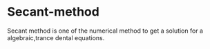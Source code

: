 # Secant-method
Secant method is one of the numerical method to get a solution for a algebraic,trance dental equations.
